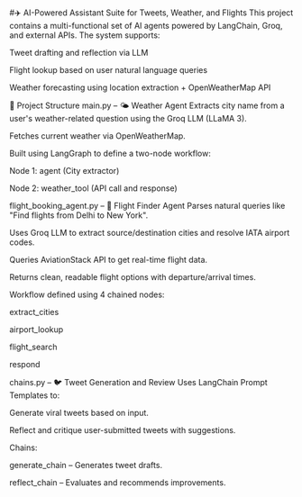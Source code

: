 #✈️ AI-Powered Assistant Suite for Tweets, Weather, and Flights
This project contains a multi-functional set of AI agents powered by LangChain, Groq, and external APIs. The system supports:

Tweet drafting and reflection via LLM

Flight lookup based on user natural language queries

Weather forecasting using location extraction + OpenWeatherMap API

🔧 Project Structure
main.py – 🌤️ Weather Agent
Extracts city name from a user's weather-related question using the Groq LLM (LLaMA 3).

Fetches current weather via OpenWeatherMap.

Built using LangGraph to define a two-node workflow:

Node 1: agent (City extractor)

Node 2: weather_tool (API call and response)

flight_booking_agent.py – 🛫 Flight Finder Agent
Parses natural queries like "Find flights from Delhi to New York".

Uses Groq LLM to extract source/destination cities and resolve IATA airport codes.

Queries AviationStack API to get real-time flight data.

Returns clean, readable flight options with departure/arrival times.

Workflow defined using 4 chained nodes:

extract_cities

airport_lookup

flight_search

respond

chains.py – 🐦 Tweet Generation and Review
Uses LangChain Prompt Templates to:

Generate viral tweets based on input.

Reflect and critique user-submitted tweets with suggestions.

Chains:

generate_chain – Generates tweet drafts.

reflect_chain – Evaluates and recommends improvements.
